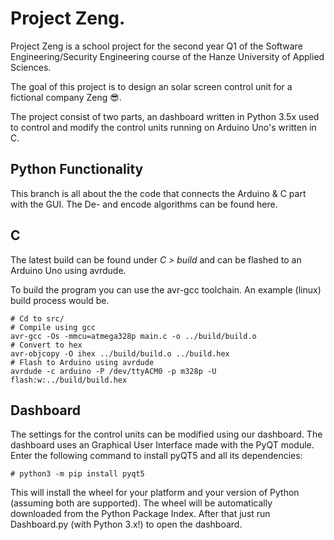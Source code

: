 # Project Zeng.
Project Zeng is a school project for the second year Q1 of the Software Engineering/Security Engineering course of the Hanze University of Applied Sciences.

The goal of this project is to design an solar screen control unit for a fictional company Zeng 😎.

The project consist of two parts, an dashboard written in Python 3.5x used to control and modify the control units running on Arduino Uno's written in C.

## Python Functionality
This branch is all about the the code that connects the Arduino & C part with the GUI. The De- and encode algorithms can be found here.

## C
The latest build can be found under *C > build* and can be flashed to an Arduino Uno using avrdude.

To build the program you can use the avr-gcc toolchain.
An example (linux) build process would be.

    # Cd to src/
    # Compile using gcc
    avr-gcc -Os -mmcu=atmega328p main.c -o ../build/build.o
    # Convert to hex
    avr-objcopy -O ihex ../build/build.o ../build.hex
    # Flash to Arduino using avrdude
    avrdude -c arduino -P /dev/ttyACM0 -p m328p -U flash:w:../build/build.hex

## Dashboard
The settings for the control units can be modified using our dashboard. The dashboard uses an Graphical User Interface made with the PyQT module. Enter the following command to install pyQT5 and all its dependencies:

    # python3 -m pip install pyqt5

This will install the wheel for your platform and your version of Python (assuming both are supported). The wheel will be automatically downloaded from the Python Package Index. After that just run Dashboard.py (with Python 3.x!) to open the dashboard.
